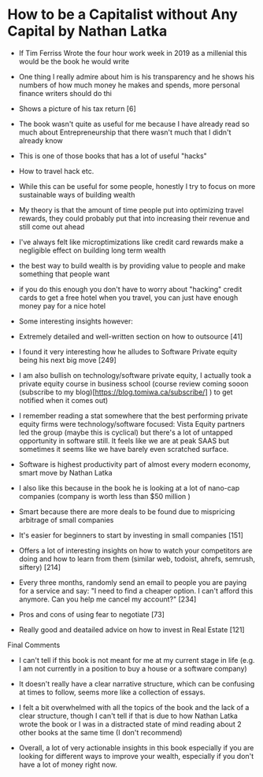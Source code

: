 # How to be a Capitalist without Any Capital by Nathan Latka

- If Tim Ferriss Wrote the four hour work week in 2019 as a millenial this would be the book he would write

- One thing I really admire about him is his transparency and he shows his numbers of how much money he makes and spends, more personal finance writers should do thi
- Shows a picture of his tax return [6]

- The book wasn't quite as useful for me because I have already read so much about Entrepreneurship that there wasn't much that I didn't already know
- This is one of those books that has a lot of useful "hacks"
- How to travel hack etc.
- While this can be useful for some people, honestly I try to focus on more sustainable ways of building wealth
- My theory is that the amount of time people put into optimizing travel rewards, they could probably put that into increasing their revenue and still come out ahead
- I've always felt like microptimizations like credit card rewards make a negligible effect on building long term wealth
- the best way to build wealth is by providing value to people and make something that people want
- if you do this enough you don't have to worry about "hacking" credit cards to get a free hotel when you travel, you can just have enough money pay for a nice hotel

- Some interesting insights however:

- Extremely detailed and well-written section on how to outsource [41]

- I found it very interesting how he alludes to Software Private equity being his next big move [249]

- I am also bullish on technology/software private equity, I actually took a private equity course in business school (course review coming sooon (subscribe to my blog)[https://blog.tomiwa.ca/subscribe/] ) to get notified when it comes out)

- I remember reading a stat somewhere that the best performing private equity firms were technology/software focused: Vista Equity partners led the group (maybe this is cyclical) but there's a lot of untapped opportunity in software still. It feels like we are at peak SAAS but sometimes it seems like we have barely even scratched surface.

- Software is highest productivity part of almost every modern economy, smart move by Nathan Latka

- I also like this because in the book he is looking at a lot of nano-cap  companies (company is worth less than $50 million )
- Smart because there are more deals to be found due to mispricing arbitrage of small companies
- It's easier for beginners to start by investing in small companies [151]

- Offers a lot of interesting insights on how to watch your competitors are doing and how to learn from them (similar web, todoist, ahrefs, semrush, siftery) [214]
- Every three months, randomly send an email to people you are paying for a service and say: "I need to find a cheaper option. I can't afford this anymore. Can you help me cancel my account?" [234]
- Pros and cons of using fear to negotiate [73]

- Really good and deatailed advice on how to invest in Real Estate [121]

Final Comments 

- I can't tell if this book is not meant for me at my current stage in life (e.g. I am not currently in a position to buy a house or a software company)

- It doesn't really have a clear narrative structure, which can be confusing at times to follow, seems more like a collection of essays.

- I felt a bit overwhelmed with all the topics of the book and the lack of a clear structure, though I can't tell if that is due to how Nathan Latka wrote the book or I was in a distracted state of mind reading about 2 other books at the same time (I don't recommend)

- Overall, a lot of very actionable insights in this book especially if you are looking for different ways to improve your wealth, especially if you don't have a lot of money right now.